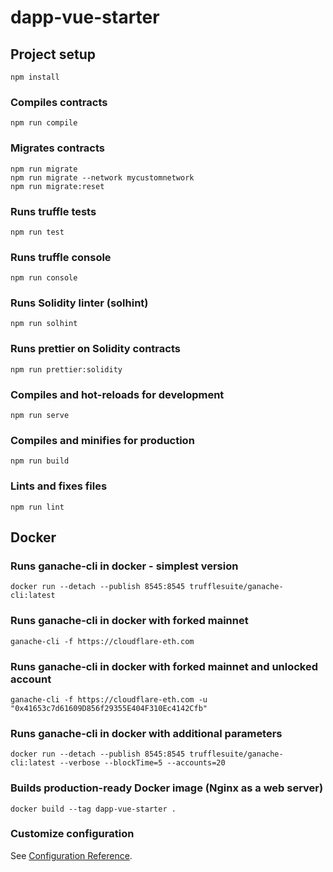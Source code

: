 # dapp-vue-starter

## Project setup

```
npm install
```

### Compiles contracts

```
npm run compile
```

### Migrates contracts

```
npm run migrate
npm run migrate --network mycustomnetwork
npm run migrate:reset
```

### Runs truffle tests

```
npm run test
```

### Runs truffle console

```
npm run console
```

### Runs Solidity linter (solhint)

```
npm run solhint
```

### Runs prettier on Solidity contracts

```
npm run prettier:solidity
```

### Compiles and hot-reloads for development

```
npm run serve
```

### Compiles and minifies for production

```
npm run build
```

### Lints and fixes files

```
npm run lint
```

## Docker

### Runs ganache-cli in docker - simplest version

```
docker run --detach --publish 8545:8545 trufflesuite/ganache-cli:latest
```

### Runs ganache-cli in docker with forked mainnet

```
ganache-cli -f https://cloudflare-eth.com
```

### Runs ganache-cli in docker with forked mainnet and unlocked account

```
ganache-cli -f https://cloudflare-eth.com -u "0x41653c7d61609D856f29355E404F310Ec4142Cfb"
```

### Runs ganache-cli in docker with additional parameters

```
docker run --detach --publish 8545:8545 trufflesuite/ganache-cli:latest --verbose --blockTime=5 --accounts=20
```

### Builds production-ready Docker image (Nginx as a web server)

```
docker build --tag dapp-vue-starter .
```

### Customize configuration

See [Configuration Reference](https://cli.vuejs.org/config/).
